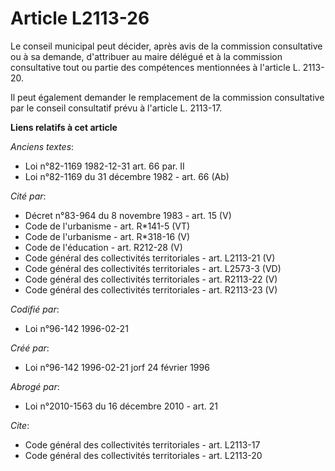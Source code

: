 # Article L2113-26

Le conseil municipal peut décider, après avis de la commission consultative ou à sa demande, d'attribuer au maire délégué et
à la commission consultative tout ou partie des compétences mentionnées à l'article L. 2113-20. 

Il peut également demander le remplacement de la commission consultative par le conseil consultatif prévu à l'article L.
2113-17.

**Liens relatifs à cet article**

_Anciens textes_:

  - Loi n°82-1169 1982-12-31 art. 66 par. II
  - Loi n°82-1169 du 31 décembre 1982 - art. 66 (Ab)

_Cité par_:

  - Décret n°83-964 du 8 novembre 1983 - art. 15 (V)
  - Code de l'urbanisme - art. R*141-5 (VT)
  - Code de l'urbanisme - art. R*318-16 (V)
  - Code de l'éducation - art. R212-28 (V)
  - Code général des collectivités territoriales - art. L2113-21 (V)
  - Code général des collectivités territoriales - art. L2573-3 (VD)
  - Code général des collectivités territoriales - art. R2113-22 (V)
  - Code général des collectivités territoriales - art. R2113-23 (V)

_Codifié par_:

  - Loi n°96-142 1996-02-21

_Créé par_:

  - Loi n°96-142 1996-02-21 jorf 24 février 1996

_Abrogé par_:

  - Loi n°2010-1563 du 16 décembre 2010 - art. 21

_Cite_:

  - Code général des collectivités territoriales - art. L2113-17
  - Code général des collectivités territoriales - art. L2113-20
